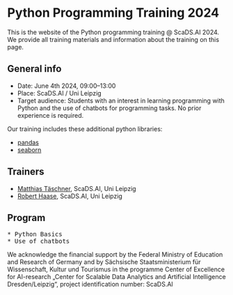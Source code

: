 # Python Programming Training 2024

This is the website of the Python programming training @ ScaDS.AI 2024. We provide all training materials and information about the training on this page.

## General info

* Date: June 4th 2024, 09:00–13:00
* Place: ScaDS.AI / Uni Leipzig
* Target audience: Students with an interest in learning programming with Python and the use of chatbots for programming tasks. No prior experience is required.

Our training includes these additional python libraries:
* [pandas](https://pandas.pydata.org/)
* [seaborn](https://seaborn.pydata.org/)

## Trainers

* [Matthias Täschner](mailto:matthias.taeschner@uni-leipzig.de), ScaDS.AI, Uni Leipzig
* [Robert Haase](mailto:robert.haase@uni-leipzig.de), ScaDS.AI, Uni Leipzig

## Program
<pre>
* Python Basics
* Use of chatbots
</pre>

We acknowledge the financial support by the Federal Ministry of Education and Research of Germany and by Sächsische Staatsministerium für Wissenschaft, Kultur und Tourismus in the programme Center of Excellence for AI-research „Center for Scalable Data Analytics and Artificial Intelligence Dresden/Leipzig“, project identification number: ScaDS.AI
